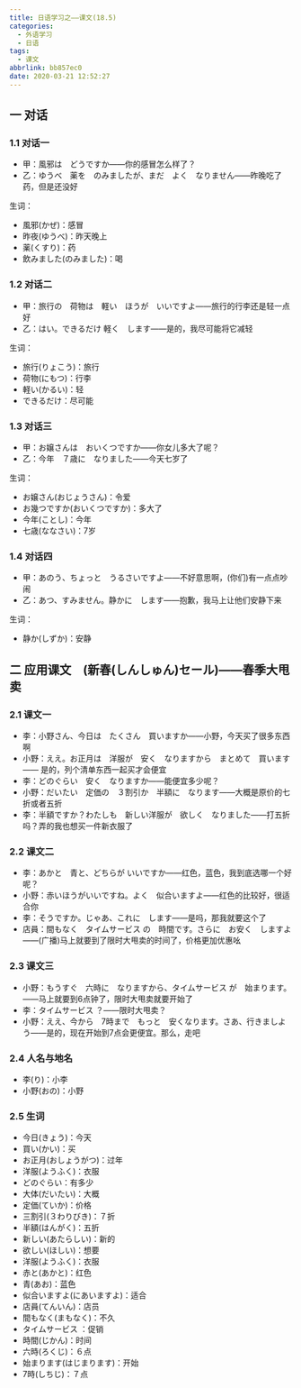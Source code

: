 ```yaml
---
title: 日语学习之——课文(18.5)
categories:
  - 外语学习
  - 日语
tags:
  - 课文
abbrlink: bb857ec0
date: 2020-03-21 12:52:27
---
```

## 一 对话

### 1.1 对话一

* 甲：風邪は　どうですか——你的感冒怎么样了？
* 乙：ゆうべ　薬を　のみましたが、まだ　よく　なりません——昨晚吃了药，但是还没好

<!--more-->

生词：  

* 風邪(かぜ)：感冒
* 昨夜(ゆうべ)：昨天晚上
* 薬(くすり)：药
* 飲みました(のみました)：喝

### 1.2 对话二

* 甲：旅行の　荷物は　軽い　ほうが　いいですよ——旅行的行李还是轻一点好
* 乙：はい。できるだけ  軽く　します——是的，我尽可能将它减轻

生词：  

* 旅行(りょこう)：旅行
* 荷物(にもつ)：行李
* 軽い(かるい)：轻
* できるだけ：尽可能

### 1.3 对话三

* 甲：お嬢さんは　おいくつですか——你女儿多大了呢？
* 乙：今年　７歳に　なりました——今天七岁了

生词：  

* お嬢さん(おじょうさん)：令爱
* お幾つですか(おいくつですか)：多大了
* 今年(ことし)：今年
* 七歳(ななさい)：7岁

### 1.4 对话四

* 甲：あのう、ちょっと　うるさいですよ——不好意思啊，(你们)有一点点吵闹
* 乙：あつ、すみません。静かに　します——抱歉，我马上让他们安静下来

生词：  

* 静か(しずか)：安静

## 二 应用课文　(新春(しんしゅん)セール)——春季大甩卖

### 2.1 课文一

* 李：小野さん、今日は　たくさん　買いますか——小野，今天买了很多东西啊
* 小野：ええ。お正月は　洋服が　安く　なりますから　まとめて　買います—— 是的，列个清单东西一起买才会便宜
* 李：どのぐらい　安く　なりますか——能便宜多少呢？
* 小野：だいたい　定価の　３割引か　半額に　なります——大概是原价的七折或者五折
* 李：半額ですか？わたしも　新しい洋服が　欲しく　なりました——打五折吗？弄的我也想买一件新衣服了

### 2.2 课文二

* 李：あかと　青と、どちらが  いいですか——红色，蓝色，我到底选哪一个好呢？
* 小野：赤いほうがいいですね。よく　似合いますよ——红色的比较好，很适合你
* 李：そうですか。じゃあ、これに　します——是吗，那我就要这个了
* 店員：間もなく　タイムサービス の　時間です。さらに　お安く　しますよ——(广播)马上就要到了限时大甩卖的时间了，价格更加优惠吆

### 2.3 课文三

* 小野：もうすぐ　六時に　なりますから、タイムサービス が　始まります。——马上就要到6点钟了，限时大甩卖就要开始了
* 李：タイムサービス ？——限时大甩卖？
* 小野：ええ、今から　7時まで　もっと　安くなります。さあ、行きましよう——是的，现在开始到7点会更便宜。那么，走吧

### 2.4 人名与地名

* 李(り)：小李
* 小野(おの)：小野

### 2.5 生词

* 今日(きょう)：今天
* 買い(かい)：买
* お正月(おしょうがつ)：过年
* 洋服(ようふく)：衣服
* どのぐらい：有多少
* 大体(だいたい)：大概
* 定価(ていか)：价格
* 三割引(３わりびき)：７折
* 半額(はんがく)：五折
* 新しい(あたらしい)：新的
* 欲しい(ほしい)：想要
* 洋服(ようふく)：衣服
* 赤と(あかと)：红色
* 青(あお)：蓝色
* 似合いますよ(にあいますよ)：适合
* 店員(てんいん)：店员
* 間もなく(まもなく)：不久
* タイムサービス ：促销
* 時間(じかん)：时间
* 六時(ろくじ)：６点
* 始まります(はじまります)：开始
* 7時(しちじ)：７点

